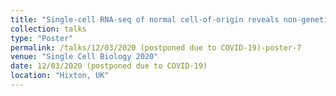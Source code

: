```yaml
---
title: "Single-cell RNA-seq of normal cell-of-origin reveals non-genetic heterogeneity of serous ovarian cancer"
collection: talks
type: "Poster"
permalink: /talks/12/03/2020 (postponed due to COVID-19)-poster-7
venue: "Single Cell Biology 2020"
date: 12/03/2020 (postponed due to COVID-19)
location: "Hixton, UK"
---
```

